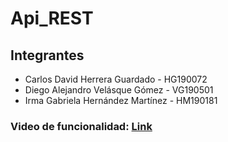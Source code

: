 # Api_REST

## Integrantes

- Carlos David Herrera Guardado - HG190072
- Diego Alejandro Velásque Gómez - VG190501
- Irma Gabriela Hernández Martínez - HM190181

### Video de funcionalidad: [Link](https://drive.google.com/file/d/1NGHuvCCK9qb7QG-dSDTfel7eZUypMSXv/view?usp=sharing)
